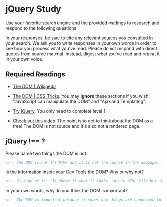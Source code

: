 # jQuery Study

Use your favorite search engine and the provided readings to research and
respond to the following questions.

In your responses, be sure to cite any relevant sources you consulted in your
search. We ask you to write responses in your own words in order to see how you
process what you've read. Please do not respond with direct quotes from source
material. Instead, digest what you've read and repeat it in your own voice.

## Required Readings

-   [The DOM | Wikipedia](https://en.wikipedia.org/wiki/Document_Object_Model)

-   [The DOM | CSS-Tricks](https://css-tricks.com/dom/). You may **ignore**
    these sections if you wish: "JavaScript can manipulate the DOM" and "Ajax
    and Templating".

-   [Try jQuery](http://try.jquery.com/). You only need to complete level 1.

-   [Check out this video](https://www.youtube.com/watch?v=n1cKlKM3jYI). The
point is to get to think about the DOM as a tree! The DOM is not source and
it's also not a rendered page.

## jQuery !== ?

Please name two things the DOM is not.

```md
<!-- The DOM is not the HTML and it is not the source in the webpage. -->
```

Is the information inside your Dev Tools the DOM? Why or why not?

```md
<!-- It kind of is.  It shows it what it looks like in HTML file but in a tree like manner, which is the DOM.  -->
```

In your own words, why do you think the DOM is important?

```md
<!-- The DOM is important because it shows how things are connected to each other.  If you want to see where things link you can follow it up through the DOM. -->
```
